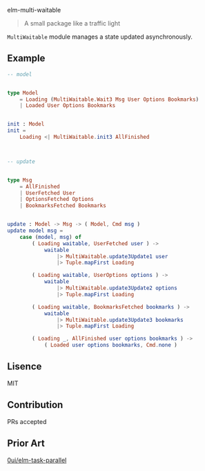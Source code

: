  elm-multi-waitable
> A small package like a traffic light

`MultiWaitable` module manages a state updated asynchronously.

## Example
```elm
-- model


type Model 
    = Loading (MultiWaitable.Wait3 Msg User Options Bookmarks)
    | Loaded User Options Bookmarks


init : Model
init =
    Loading <| MultiWaitable.init3 AllFinished



-- update


type Msg
    = AllFinished
    | UserFetched User
    | OptionsFetched Options
    | BookmarksFetched Bookmarks


update : Model -> Msg -> ( Model, Cmd msg )
update model msg =
    case (model, msg) of
        ( Loading waitable, UserFetched user ) ->
            waitable
                |> MultiWaitable.update3Update1 user
                |> Tuple.mapFirst Loading

        ( Loading waitable, UserOptions options ) ->
            waitable
                |> MultiWaitable.update3Update2 options
                |> Tuple.mapFirst Loading

        ( Loading waitable, BookmarksFetched bookmarks ) ->
            waitable
                |> MultiWaitable.update3Update3 bookmarks
                |> Tuple.mapFirst Loading

        ( Loading _, AllFinished user options bookmarks ) ->
            ( Loaded user options bookmarks, Cmd.none )
```

## Lisence
MIT

## Contribution
PRs accepted

## Prior Art
[0ui/elm-task-parallel](https://package.elm-lang.org/packages/0ui/elm-task-parallel/latest)
